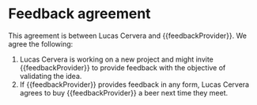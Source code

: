 # Feedback agreement

This agreement is between Lucas Cervera and {{feedbackProvider}}. We agree the following:

1. Lucas Cervera is working on a new project and might invite {{feedbackProvider}} to provide feedback with the objective of validating the idea.
1. If {{feedbackProvider}} provides feedback in any form, Lucas Cervera agrees to buy {{feedbackProvider}} a beer next time they meet.

